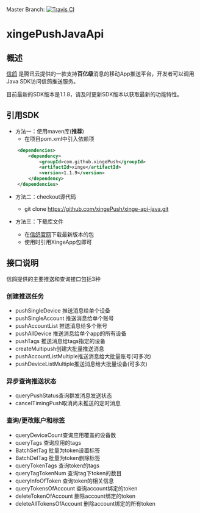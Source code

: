 Master Branch: [![Travis CI](https://travis-ci.org/xingePush/xinge-api-java.svg?branch=master)](https://travis-ci.org/xingePush/xinge-api-java)

# xingePushJavaApi
## 概述
[信鸽](http://xg.qq.com) 是腾讯云提供的一款支持**百亿级**消息的移动App推送平台，开发者可以调用Java SDK访问信鸽推送服务。

目前最新的SDK版本是1.1.8，请及时更新SDK版本以获取最新的功能特性。

## 引用SDK
- 方法一：使用maven库(**推荐**)
    - 在项目pom.xml中引入依赖项
    
```xml
    <dependencies>
        <dependency>
            <groupId>com.github.xingePush</groupId>
            <artifactId>xinge</artifactId>
            <version>1.1.9</version>
        </dependency>
    </dependencies>
```
- 方法二：checkout源代码
    - git clone https://github.com/xingePush/xinge-api-java.git
 
- 方法三：下载库文件
    - 在[信鸽官网](http://xg.qq.com/xg/ctr_index/download)下载最新版本的包
    - 使用时引用XingeApp包即可

## 接口说明
信鸽提供的主要推送和查询接口包括3种

### 创建推送任务
- pushSingleDevice 推送消息给单个设备
- pushSingleAccount 推送消息给单个账号
- pushAccountList 推送消息给多个账号
- pushAllDevice 推送消息给单个app的所有设备
- pushTags 推送消息给tags指定的设备
- createMultipush创建大批量推送消息
- pushAccountListMultiple推送消息给大批量账号(可多次)
- pushDeviceListMultiple推送消息给大批量设备(可多次)

### 异步查询推送状态
- queryPushStatus查询群发消息发送状态
- cancelTimingPush取消尚未推送的定时消息

### 查询/更改账户和标签
- queryDeviceCount查询应用覆盖的设备数
- queryTags 查询应用的tags
- BatchSetTag 批量为token设置标签
- BatchDelTag 批量为token删除标签
- queryTokenTags 查询token的tags
- queryTagTokenNum 查询tag下token的数目
- queryInfoOfToken 查询token的相关信息
- queryTokensOfAccount 查询account绑定的token
- deleteTokenOfAccount 删除account绑定的token
- deleteAllTokensOfAccount 删除account绑定的所有token
